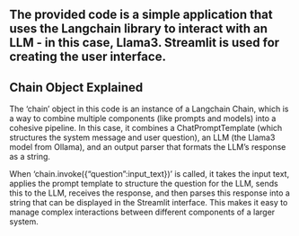 The provided code is a simple application that uses the Langchain library to interact with an LLM - in this case, Llama3. Streamlit is used for creating the user interface.
---------------------------------
Chain Object Explained
---------------------------------
The ‘chain’ object in this code is an instance of a Langchain Chain, which is a way to combine multiple components (like prompts and models) into a 
cohesive pipeline. In this case, it combines a ChatPromptTemplate (which structures the system message and user question), an LLM (the Llama3 model from Ollama), and an 
output parser that formats the LLM’s response as a string.

When ‘chain.invoke({“question”:input_text})’ is called, it takes the input text, applies the prompt template to structure the question for the LLM, sends this to the LLM, 
receives the response, and then parses this response into a string that can be displayed in the Streamlit interface. This makes it easy to manage complex interactions between 
different components of a larger system.
